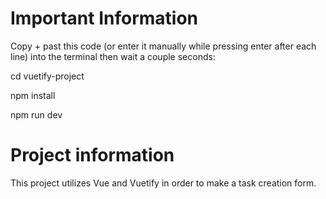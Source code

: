 # Important Information
Copy + past this code (or enter it manually while pressing enter after each line) into the terminal then wait a couple seconds:

cd vuetify-project

npm install

npm run dev

# Project information
This project utilizes Vue and Vuetify in order to make a task creation form.

